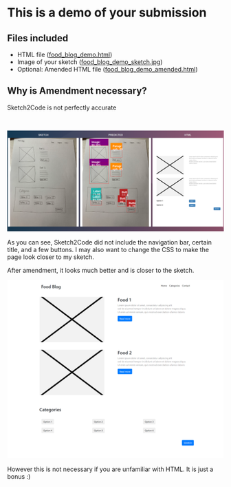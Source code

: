 # This is a demo of your submission

## Files included

- HTML file ([food_blog_demo.html](https://github.com/dunmanhigh/web_templates/blob/main/Blog/Demo%20Food%20Blog/food_blog_demo.html))
- Image of your sketch ([food_blog_demo_sketch.jpg](https://github.com/dunmanhigh/web_templates/blob/main/Blog/Demo%20Food%20Blog/food_blog_demo_sketch.jpg))
- Optional: Amended HTML file ([food_blog_demo_amended.html](https://github.com/dunmanhigh/web_templates/blob/main/Blog/Demo%20Food%20Blog/food_blog_demo_amended.html))

## Why is Amendment necessary?

Sketch2Code is not perfectly accurate

<br>

![food_blog_sketch2code.png](food_blog_sketch2code.png)

As you can see, Sketch2Code did not include the navigation bar, certain title, and a few buttons. I may also want to change the CSS to make the page look closer to my sketch.

After amendment, it looks much better and is closer to the sketch.

![demo_food_blog_amended.png](demo_food_blog_amended.png)

However this is not necessary if you are unfamiliar with HTML. It is just a bonus :)
